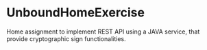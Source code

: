 # UnboundHomeExercise
Home assignment to implement REST API using a JAVA service, that provide  cryptographic sign functionalities.
